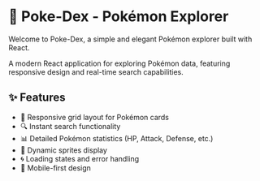 # 🚀 Poke-Dex - Pokémon Explorer

Welcome to Poke-Dex, a simple and elegant Pokémon explorer built with React.

A modern React application for exploring Pokémon data, featuring responsive design and real-time search capabilities.

## ✨ Features
- 📲 Responsive grid layout for Pokémon cards
- 🔍 Instant search functionality
- 📊 Detailed Pokémon statistics (HP, Attack, Defense, etc.)
- 🎨 Dynamic sprites display
- 🌀 Loading states and error handling
- 📱 Mobile-first design

